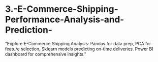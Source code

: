 # 3.-E-Commerce-Shipping-Performance-Analysis-and-Prediction-
"Explore E-Commerce Shipping Analysis: Pandas for data prep, PCA for feature selection, Sklearn models predicting on-time deliveries. Power BI dashboard for comprehensive insights."
